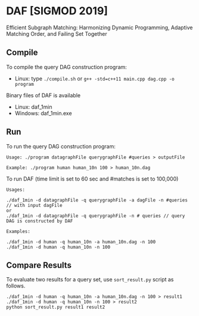 # DAF [SIGMOD 2019]
Efficient Subgraph Matching: Harmonizing Dynamic Programming, Adaptive Matching Order, and Failing Set Together

## Compile
To compile the query DAG construction program:
- Linux: type `./compile.sh` or `g++ -std=c++11 main.cpp dag.cpp -o program`

Binary files of DAF is available
- Linux: daf_1min
- Windows: daf_1min.exe

## Run

To run the query DAG construction program:
```
Usage: ./program datagraphFile querygraphFile #queries > outputFile
```

```
Example: ./program human human_10n 100 > human_10n.dag
```


To run DAF (time limit is set to 60 sec and #matches is set to 100,000)
```
Usages:

./daf_1min -d datagraphFile -q querygraphFile -a dagFile -n #queries // with input dagFile
or
./daf_1min -d datagraphFile -q querygraphFile -n # queries // query DAG is constructed by DAF
```

```
Examples:

./daf_1min -d human -q human_10n -a human_10n.dag -n 100
./daf_1min -d human -q human_10n -n 100
```

## Compare Results

To evaluate two results for a query set, use `sort_result.py` script as follows.

```
./daf_1min -d human -q human_10n -a human_10n.dag -n 100 > result1
./daf_1min -d human -q human_10n -n 100 > result2
python sort_result.py result1 result2
```
